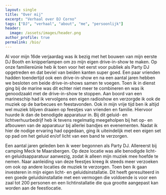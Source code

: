 ```yaml
---
layout: single
title: "Over mij"
excerpt: "Verhaal over DJ Corno"
tags: ["DJ", "verhaal", "about", "me", "persoonlijk"]
header:
  image: /assets/images/header.png
author_profile: true
permalink: /bio/
---
```


Al voor mijn 16de verjaardag was ik bezig met het bouwen van mijn eerste DJ Booth en knipperlampen om zo mijn eigen drive-in-show te maken. Op onze familiereünie heb ik toen voor het eerst voor publiek als Party DJ opgetreden en dat beviel van beiden kanten super goed. Een paar vrienden hadden toendertijd ook een drive-in-show en na een aantal jaren hebben we besloten om beide drive-in-shows samen te voegen. Toen ik in dienst ging bij de marine was dit echter niet meer te combineren en was ik genoodzaakt met de drive-in-show te stoppen. Aan boord van een marineschip had ik vervolgens een eigen radioshow en verzorgde ik ook de muziek op de barbecues en feestavonden. Ook in mijn vrije tijd ben ik altijd wel muziek blijven draaien op feestjes van vrienden en familie. Hiervoor huurde ik dan de benodigde apparatuur in. Bij dit geluid- en lichtverhuurbedrijf heb ik tevens regelmatig meegeholpen bij het op- en afbouwen van de apparatuur bij allerlei bandjes en evenementen. Nadat ik hier de nodige ervaring had opgedaan, ging ik uiteindelijk met een eigen set op pad om het geluid en/of licht van een band te verzorgen.

Een aantal jaren geleden ben ik weer begonnen als Party DJ. Allereerst bij camping Meck te Maarsbergen. Op deze locatie was alle benodigde licht- en geluidsapparatuur aanwezig, zodat ik alleen mijn muziek mee hoefde te nemen. Naar aanleiding van deze feestjes kreeg ik steeds meer verzoeken om ook op andere locaties de muziek te verzorgen. Toen ben ik gaan investeren in mijn eigen licht- en geluidsinstallatie. Dit heeft geresulteerd in een goede geluidsinstallatie met een vermogen die voldoende is voor een zaal tot 200 personen en een lichtinstallatie die qua grootte aangepast kan worden aan de feestlocatie. 
 
